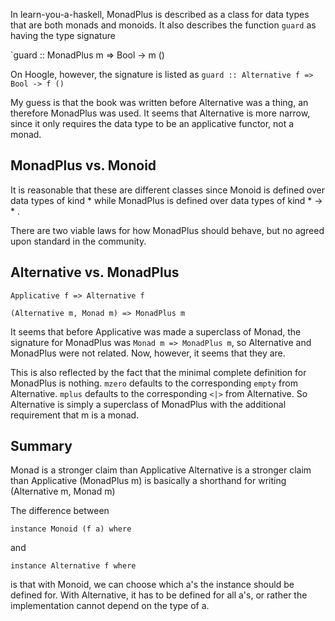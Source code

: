 
In learn-you-a-haskell, MonadPlus is described as a class for data types that are both monads and monoids. It also describes the function `guard` as having the type signature 

`guard :: MonadPlus m => Bool -> m ()

On Hoogle, however, the signature is listed as `guard :: Alternative f => Bool -> f ()` 

My guess is that the book was written before Alternative was a thing, an therefore MonadPlus was used. It seems that Alternative is more narrow, since it only requires the data type to be an applicative functor, not a monad.

## MonadPlus vs. Monoid

It is reasonable that these are different classes since Monoid is defined over data types of kind * while MonadPlus is defined over data types of kind * -> * .

There are two viable laws for how MonadPlus should behave, but no agreed upon standard in the community.

## Alternative vs. MonadPlus

`Applicative f => Alternative f`

`(Alternative m, Monad m) => MonadPlus m`

It seems that before Applicative was made a superclass of Monad, the signature for MonadPlus was `Monad m => MonadPlus m`, so Alternative and MonadPlus were not related. Now, however, it seems that they are.

This is also reflected by the fact that the minimal complete definition for MonadPlus is nothing. `mzero` defaults to the corresponding `empty` from Alternative. `mplus` defaults to the corresponding `<|>` from Alternative. So Alternative is simply a superclass of MonadPlus with the additional requirement that m is a monad. 

## Summary

Monad is a stronger claim than Applicative
Alternative is a stronger claim than Applicative
(MonadPlus m) is basically a shorthand for writing (Alternative m, Monad m)

The difference between

`instance Monoid (f a) where`

and

`instance Alternative f where`

is that with Monoid, we can choose which a's the instance should be defined for. With Alternative, it has to be defined for all a's, or rather the implementation cannot depend on the type of a.
